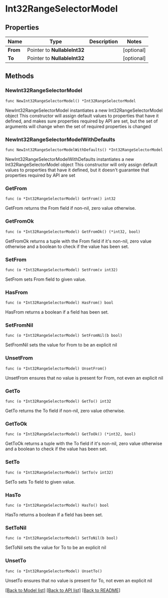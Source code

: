 # Int32RangeSelectorModel

## Properties

Name | Type | Description | Notes
------------ | ------------- | ------------- | -------------
**From** | Pointer to **NullableInt32** |  | [optional] 
**To** | Pointer to **NullableInt32** |  | [optional] 

## Methods

### NewInt32RangeSelectorModel

`func NewInt32RangeSelectorModel() *Int32RangeSelectorModel`

NewInt32RangeSelectorModel instantiates a new Int32RangeSelectorModel object
This constructor will assign default values to properties that have it defined,
and makes sure properties required by API are set, but the set of arguments
will change when the set of required properties is changed

### NewInt32RangeSelectorModelWithDefaults

`func NewInt32RangeSelectorModelWithDefaults() *Int32RangeSelectorModel`

NewInt32RangeSelectorModelWithDefaults instantiates a new Int32RangeSelectorModel object
This constructor will only assign default values to properties that have it defined,
but it doesn't guarantee that properties required by API are set

### GetFrom

`func (o *Int32RangeSelectorModel) GetFrom() int32`

GetFrom returns the From field if non-nil, zero value otherwise.

### GetFromOk

`func (o *Int32RangeSelectorModel) GetFromOk() (*int32, bool)`

GetFromOk returns a tuple with the From field if it's non-nil, zero value otherwise
and a boolean to check if the value has been set.

### SetFrom

`func (o *Int32RangeSelectorModel) SetFrom(v int32)`

SetFrom sets From field to given value.

### HasFrom

`func (o *Int32RangeSelectorModel) HasFrom() bool`

HasFrom returns a boolean if a field has been set.

### SetFromNil

`func (o *Int32RangeSelectorModel) SetFromNil(b bool)`

 SetFromNil sets the value for From to be an explicit nil

### UnsetFrom
`func (o *Int32RangeSelectorModel) UnsetFrom()`

UnsetFrom ensures that no value is present for From, not even an explicit nil
### GetTo

`func (o *Int32RangeSelectorModel) GetTo() int32`

GetTo returns the To field if non-nil, zero value otherwise.

### GetToOk

`func (o *Int32RangeSelectorModel) GetToOk() (*int32, bool)`

GetToOk returns a tuple with the To field if it's non-nil, zero value otherwise
and a boolean to check if the value has been set.

### SetTo

`func (o *Int32RangeSelectorModel) SetTo(v int32)`

SetTo sets To field to given value.

### HasTo

`func (o *Int32RangeSelectorModel) HasTo() bool`

HasTo returns a boolean if a field has been set.

### SetToNil

`func (o *Int32RangeSelectorModel) SetToNil(b bool)`

 SetToNil sets the value for To to be an explicit nil

### UnsetTo
`func (o *Int32RangeSelectorModel) UnsetTo()`

UnsetTo ensures that no value is present for To, not even an explicit nil

[[Back to Model list]](../README.md#documentation-for-models) [[Back to API list]](../README.md#documentation-for-api-endpoints) [[Back to README]](../README.md)


